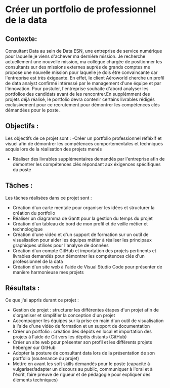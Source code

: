 # Créer un portfolio de professionnel de la data

## **Contexte**: 
Consultant Data au sein de Data ESN, une entreprise de service numérique pour laquelle je viens d'achever ma dernière mission. Je recherche actuellement une nouvelle mission, ma collègue chargée de positionner les consultants sur des missions externes auprès de grands comptes me propose une nouvelle mission pour laquelle je dois être convaincante car l'entreprise est très éxigeante. 
En effet, le client Aéroworld cherche un profil de data analyst confirmé intéressé par le management d'une équipe et par l'innovation. Pour postuler, l'entreprise souhaite d'abord analyser les portfolios des candidats avant de les rencontrer.En supplémment des projets déjà réalisé, le portfolio devra contenir certains livrables rédigés exclusivement pour ce recrutement pour démontrer les compétences clés démandées pour le poste.

## **Objectifs** :
Les objectifs de ce projet sont :
-Créer un portfolio professionnel réfléxif et visuel afin de démontrer les compétences comportementales et techniques acquis lors de la réalisation des projets menés
- Réaliser des livrables supplémentaires demandés par l'entreprise afin de démontrer les compétences clés répondant aux éxigences spécifiques du poste

## **Tâches** : 
Les tâches réalisées dans ce projet sont : 
- Création d'un carte mentale pour organiser les idées et structurer la création du portfolio
- Réaliser un diagramma de Gantt pour la gestion du temps du projet
- Création d'un tableau de bord de mon profil et de veille métier et technologique
- Création d'une vidéo et d'un support de formation sur un outil de visualisation pour aider les équipes métier à réaliser les principaux graphiques utilisés pour l'analyse de données
- Création d'un compte GitHub et importation des projets pertinents et livrables demandés pour démontrer les compétences clés d'un professionnel de la data
- Création d'un site web à l'aide de Visual Studio Code pour présenter de manière harmonieuse mes projets

## **Résultats** : 
Ce que j'ai appris durant ce projet : 
- Gestion de projet : structurer les différentes étapes d'un projet afin de s'organiser et simplifier la conception d'un projet
- Accompagner les équipes sur la prise en main d'un outil de visualisation à l'aide d'une vidéo de formation et un support de documentation
- Créer un portfolio : création des dépôts en local et importation des projets à l'aide de Git vers les dépôts distants (GitHub)
- Créer un site web pour présenter son profil et les différents projets héberger sur GitHub
- Adopter la posture de consultant data lors de la présentation de son portfolio (soutenance du projet)
- Mettre en avant les soft skills demandés pour le poste (capacité à vulgariser/adapter un discours au public, communiquer à l'oral et à l'écrit, faire preuve de rigueur et de pédagogie pour expliquer des éléments techniques)
